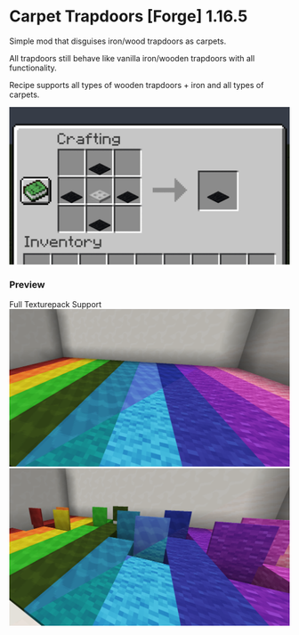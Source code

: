 # Carpet Trapdoors **[Forge]** 1.16.5

Simple mod that disguises iron/wood trapdoors as carpets.

All trapdoors still behave like vanilla iron/wooden trapdoors with all functionality.

Recipe supports all types of wooden trapdoors + iron and all types of carpets.

![Recipe GIF](https://raw.githubusercontent.com/mueseb/Carpet_Trapdoors-Forge/master/recipe.gif)

### Preview

Full Texturepack Support
![Preview 1](https://raw.githubusercontent.com/mueseb/Carpet_Trapdoors-Forge/master/preview1.png)
![Preview 2](https://raw.githubusercontent.com/mueseb/Carpet_Trapdoors-Forge/master/preview2.png)


